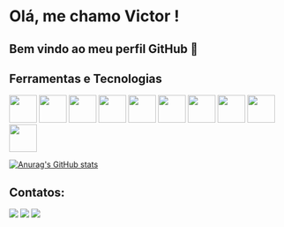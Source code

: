 # Olá, me chamo Victor ! 
## Bem vindo ao meu perfil GitHub 👋

## Ferramentas e Tecnologias

<img src="https://cdn.jsdelivr.net/gh/devicons/devicon@latest/icons/csharp/csharp-original.svg" width="50px" height="50px" /> <img src="https://cdn.jsdelivr.net/gh/devicons/devicon@latest/icons/nodejs/nodejs-plain-wordmark.svg" width="50px" height="50px" />
 <img src="https://cdn.jsdelivr.net/gh/devicons/devicon@latest/icons/nodejs/nodejs-original-wordmark.svg"  width="50px" height="50px" /> <img src="https://cdn.jsdelivr.net/gh/devicons/devicon@latest/icons/javascript/javascript-original.svg" width="50px" height="50px" /> <img src="https://cdn.jsdelivr.net/gh/devicons/devicon@latest/icons/typescript/typescript-original.svg" width="50px" height="50px" /> <img src="https://cdn.jsdelivr.net/gh/devicons/devicon@latest/icons/postgresql/postgresql-original.svg" width="50px" height="50px" /> <img src="https://cdn.jsdelivr.net/gh/devicons/devicon@latest/icons/microsoftsqlserver/microsoftsqlserver-original.svg" width="50px" height="50px" /> <img src="https://cdn.jsdelivr.net/gh/devicons/devicon@latest/icons/mysql/mysql-original.svg" width="50px" height="50px" /> <img src="https://cdn.jsdelivr.net/gh/devicons/devicon@latest/icons/sqlite/sqlite-original.svg" width="50px" height="50px" /> <img src="https://cdn.jsdelivr.net/gh/devicons/devicon@latest/icons/docker/docker-plain.svg" width="50px" height="50px" />






[![Anurag's GitHub stats](https://github-readme-stats.vercel.app/api?username=VictorMoraesSantos)](https://github.com/VictorMoraesSantos/github-readme-stats)

## Contatos:

<div>
<a href="https://instagram.com/vtrm.s" target="_blank"><img loading="lazy" src="https://img.shields.io/badge/-Instagram-%23E4405F?style=for-the-badge&logo=instagram&logoColor=white" target="_blank"></a>
<a href = "mailto:victormoraes2704@gmail.com"><img loading="lazy" src="https://img.shields.io/badge/Gmail-D14836?style=for-the-badge&logo=gmail&logoColor=white" target="_blank"></a>
<a href="https://www.linkedin.com/in/victormoraesdossantos/" target="_blank"><img loading="lazy" src="https://img.shields.io/badge/-LinkedIn-%230077B5?style=for-the-badge&logo=linkedin&logoColor=white" target="_blank"></a>   
</div>
